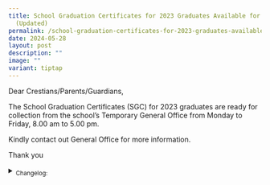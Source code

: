 ```yaml
---
title: School Graduation Certificates for 2023 Graduates Available for Pick up
  (Updated)
permalink: /school-graduation-certificates-for-2023-graduates-available-for-pick-up/
date: 2024-05-28
layout: post
description: ""
image: ""
variant: tiptap
---
```

<p>Dear Crestians/Parents/Guardians,</p>
<p>The School Graduation Certificates (SGC) for 2023 graduates are ready
for collection from the school’s Temporary General Office from Monday to
Friday, 8.00 am to 5.00 pm.</p>
<p>Kindly contact out General Office for more information.</p>
<p>Thank you</p>
<p></p>
<div data-type="detailGroup" class="isomer-accordion-group isomer-accordion isomer-accordion-white">
<details class="isomer-details">
<summary><sub>Changelog:</sub>
</summary>
<div data-type="detailsContent" class="isomer-details-content">
<p><sub>28th May -  1 Class collection</sub>
</p>
</div>
</details>
</div>
<p></p>